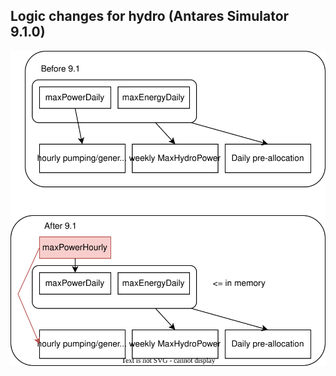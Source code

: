 ## Logic changes for hydro (Antares Simulator 9.1.0)

![Logic changes](logic-hydro-maxP.svg "Logic changes")